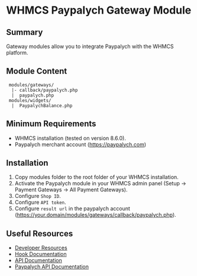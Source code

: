 # WHMCS Paypalych Gateway Module #

## Summary ##

Gateway modules allow you to integrate Paypalych with the WHMCS
platform.

## Module Content ##

```
 modules/gateways/
  |- callback/paypalych.php
  |  paypalych.php
 modules/widgets/
  |  PaypalychBalance.php
```

## Minimum Requirements ##
* WHMCS installation (tested on version 8.6.0).
* Paypalych merchant account (https://paypalych.com)

## Installation ##
1. Copy modules folder to the root folder of your WHMCS installation.
2. Activate the Paypalych module in your WHMCS admin panel (Setup -> Payment Gateways -> All Payment Gateways).
3. Configure `Shop ID`.
4. Configure `API token`.
5. Configure `result url` in the paypalych account (https://your.domain/modules/gateways/callback/paypalych.php).

## Useful Resources
* [Developer Resources](https://developers.whmcs.com/)
* [Hook Documentation](https://developers.whmcs.com/hooks/)
* [API Documentation](https://developers.whmcs.com/api/)
* [Paypalych API Documentation](https://paypalych.com/reference/api)
